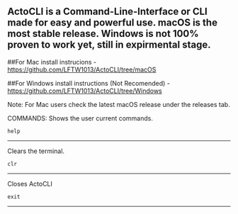 ActoCLI is a Command-Line-Interface or CLI made for easy and powerful use.    macOS is the most stable release. Windows is not 100% proven to work yet, still in expirmental stage. 
----------------------------------------------------------
##For Mac install instrucions - https://github.com/LFTW1013/ActoCLI/tree/macOS

##For Windows install instructions (Not Recomended) - https://github.com/LFTW1013/ActoCLI/tree/Windows

Note: For Mac users check the latest macOS release under the releases tab.


COMMANDS:
Shows the user current commands.

    help
----------------

Clears the terminal.

    clr
------------------------

Closes ActoCLI

    exit
------------------------



